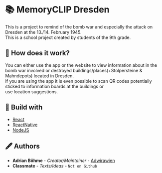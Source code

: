 # 📚 MemoryCLIP Dresden

This is a project to remind of the bomb war and especially the attack on Dresden at the 13./14. February 1945.<br>
This is a school project created by students of the 9th grade.

## 🤨 How does it work?

You can either use the app or the website to view information about in the bomb war
involved or destroyed buildings/places(+Stolpersteine & Mahndepots) located in Dresden.<br>
If you are using the app it is even possible to scan QR codes potentially sticked to information boards at the buildings or<br>
use location suggestions.

## 🔨 Build with

- [React](https://github.com/facebook/react)
- [ReactNative](https://github.com/facebook/react)
- [NodeJS](https://nodejs.org/)

## 🖋 Authors

- **Adrian Böhme** - *Creator/Maintainer* - [Adwirawien](https://github.com/Adwirawien)
- **Classmate** - *Texts/Ideas* - `Not on Github`
